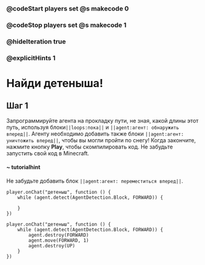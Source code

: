 ### @codeStart players set @s makecode 0
### @codeStop players set @s makecode 1

### @hideIteration true 
### @explicitHints 1


# Найди детеныша!

## Шаг 1
Запрограммируйте агента на прокладку пути, не зная, какой длины этот путь, используя блоки``||loops:пока||`` и ``||agent:агент: обнаружить вперед||``. Агенту необходимо добавить также блоки ``||agent:агент: уничтожить вперед||``, чтобы вы могли пройти по снегу! Когда закончите, нажмите кнопку **Play**, чтобы скомпилировать код. Не забудьте запустить свой код в Minecraft. 

#### ~ tutorialhint 
Не забудьте добавить блок ``||agent:агент: переместиться вперед||``.

```template
player.onChat("детеныш", function () {
    while (agent.detect(AgentDetection.Block, FORWARD)) {
    	
    }
})
```

```ghost
player.onChat("детеныш", function () {
    while (agent.detect(AgentDetection.Block, FORWARD)) {
        agent.destroy(FORWARD)
        agent.move(FORWARD, 1)
        agent.destroy(UP)
    }
})

```

